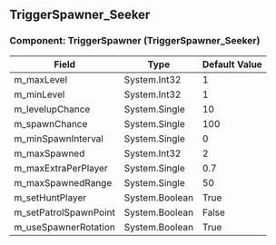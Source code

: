 ## TriggerSpawner_Seeker

### Component: TriggerSpawner (TriggerSpawner_Seeker)

|Field|Type|Default Value|
|-----|----|-------------|
|m_maxLevel|System.Int32|1|
|m_minLevel|System.Int32|1|
|m_levelupChance|System.Single|10|
|m_spawnChance|System.Single|100|
|m_minSpawnInterval|System.Single|0|
|m_maxSpawned|System.Int32|2|
|m_maxExtraPerPlayer|System.Single|0.7|
|m_maxSpawnedRange|System.Single|50|
|m_setHuntPlayer|System.Boolean|True|
|m_setPatrolSpawnPoint|System.Boolean|False|
|m_useSpawnerRotation|System.Boolean|True|

